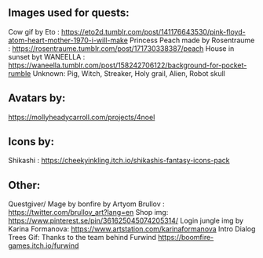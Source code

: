 ## Images used for quests:
Cow gif by Eto : https://eto2d.tumblr.com/post/141176643530/pink-floyd-atom-heart-mother-1970-i-will-make
Princess Peach made by Rosentraume : https://rosentraume.tumblr.com/post/171730338387/peach
House in sunset byt WANEELLA : https://waneella.tumblr.com/post/158242706122/background-for-pocket-rumble
Unknown: Pig, Witch, Streaker, Holy grail, Alien, Robot skull

## Avatars by:
https://mollyheadycarroll.com/projects/4noel

## Icons by:
Shikashi : https://cheekyinkling.itch.io/shikashis-fantasy-icons-pack

## Other:
Questgiver/ Mage by bonfire by Artyom Brullov : https://twitter.com/brullov_art?lang=en
Shop img: https://www.pinterest.se/pin/361625045074205314/
Login jungle img by Karina Formanova: https://www.artstation.com/karinaformanova
Intro Dialog Trees Gif: Thanks to the team behind Furwind https://boomfire-games.itch.io/furwind